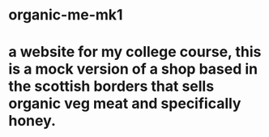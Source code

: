 # organic-me-mk1
# a website for my college course, this is a mock version of a shop based in the scottish borders that sells organic veg meat and specifically honey.
#
